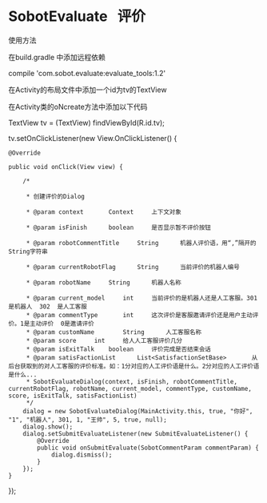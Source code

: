 # SobotEvaluate   评价

使用方法

在build.gradle 中添加远程依赖

compile 'com.sobot.evaluate:evaluate_tools:1.2'

在Activity的布局文件中添加一个id为tv的TextView

在Activity类的oNcreate方法中添加以下代码

TextView tv = (TextView) findViewById(R.id.tv);

tv.setOnClickListener(new View.OnClickListener() {

    @Override

    public void onClick(View view) {

        /*

         * 创建评价的Dialog

         * @param context       Context     上下文对象

         * @param isFinish      boolean     是否显示暂不评价按钮

         * @param robotCommentTitle     String      机器人评价语，用“,”隔开的String字符串

         * @param currentRobotFlag      String      当前评价的机器人编号

         * @param robotName     String      机器人名称

         * @param current_model     int     当前评价的是机器人还是人工客服。301是机器人  302  是人工客服
         * @param commentType       int     这次评价是客服邀请评价还是用户主动评价。1是主动评价  0是邀请评价
         * @param customName        String      人工客服名称
         * @param score     int     给人人工客服评价几分
         * @param isExitTalk    boolean     评价完成是否结束会话
         * @param satisFactionList      List<SatisfactionSetBase>       从后台获取到的对人工客服的评价标准。如：1分对应的人工评价语是什么。2分对应的人工评价语是什么...
         * SobotEvaluateDialog(context, isFinish, robotCommentTitle, currentRobotFlag, robotName, current_model, commentType, customName, score, isExitTalk, satisFactionList)
         */
        dialog = new SobotEvaluateDialog(MainActivity.this, true, "你好", "1", "机器人", 301, 1, "王帅", 5, true, null);
        dialog.show();
        dialog.setSubmitEvaluateListener(new SubmitEvaluateListener() {
            @Override
            public void onSubmitEvaluate(SobotCommentParam commentParam) {
                dialog.dismiss();
            }
        });
    }
});

